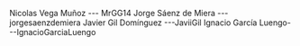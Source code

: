 Nicolas Vega Muñoz --- MrGG14
Jorge Sáenz de Miera --- jorgesaenzdemiera
Javier Gil Domínguez ---JaviiGil 
Ignacio García Luengo---IgnacioGarciaLuengo
